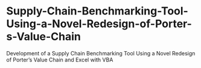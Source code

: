 # Supply-Chain-Benchmarking-Tool-Using-a-Novel-Redesign-of-Porter-s-Value-Chain
Development of a Supply Chain Benchmarking Tool Using a Novel Redesign of Porter’s Value Chain and Excel with VBA
